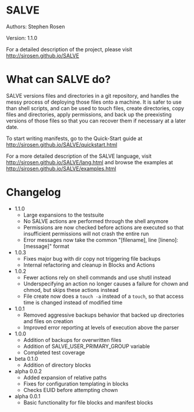 SALVE
=====

Authors: Stephen Rosen

Version: 1.1.0

For a detailed description of the project, please visit http://sirosen.github.io/SALVE

What can SALVE do?
==================

SALVE versions files and directories in a git repository, and handles the messy process of deploying those files onto a machine.
It is safer to use than shell scripts, and can be used to touch files, create directories, copy files and directories, apply permissions, and back up the preexisting versions of those files so that you can recover them if necessary at a later date.

To start writing manifests, go to the Quick-Start guide at http://sirosen.github.io/SALVE/quickstart.html

For a more detailed description of the SALVE language, visit http://sirosen.github.io/SALVE/lang.html and browse the examples at http://sirosen.github.io/SALVE/examples.html

Changelog
=========
 * 1.1.0
    * Large expansions to the testsuite
    * No SALVE actions are performed through the shell anymore
    * Permissions are now checked before actions are executed so that insufficient permissions will not crash the entire run
    * Error messages now take the common "[filename], line [lineno]: [message]" format
 * 1.0.3
    * Fixes major bug with dir copy not triggering file backups
    * Internal refactoring and cleanup in Blocks and Actions
 * 1.0.2
    * Fewer actions rely on shell commands and use shutil instead
    * Underspecifying an action no longer causes a failure for chown and chmod, but skips these actions instead
    * File create now does a ```touch -a``` instead of a ```touch```, so that access time is changed instead of modified time
 * 1.0.1
    * Removed aggressive backups behavior that backed up directories and files on creation
    * Improved error reporting at levels of execution above the parser
 * 1.0.0
    * Addition of backups for overwritten files
    * Addition of SALVE_USER_PRIMARY_GROUP variable
    * Completed test coverage
 * beta 0.1.0
    * Addition of directory blocks
 * alpha 0.0.2
    * Added expansion of relative paths
    * Fixes for configuration templating in blocks
    * Checks EUID before attempting chown
 * alpha 0.0.1
    * Basic functionality for file blocks and manifest blocks
